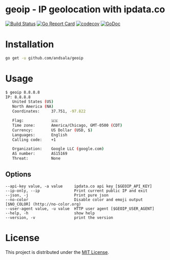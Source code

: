 # geoip - IP geolocation with ipdata.co

[![Build Status](https://travis-ci.org/andsala/geoip.svg?branch=master)](https://travis-ci.org/andsala/geoip)
[![Go Report Card](https://goreportcard.com/badge/github.com/andsala/geoip)](https://goreportcard.com/report/github.com/andsala/geoip)
[![codecov](https://codecov.io/gh/andsala/geoip/branch/master/graph/badge.svg)](https://codecov.io/gh/andsala/geoip)
[![GoDoc](https://godoc.org/github.com/andsala/geoip/ipdata?status.svg)](https://godoc.org/github.com/andsala/geoip/ipdata)

# Installation
```sh
go get -u github.com/andsala/geoip
```

# Usage
```sh
$ geoip 8.8.8.8
IP: 8.8.8.8
   United States (US)
   North America (NA)
   Coordinates:     37.751, -97.822

   Flag:            🇺🇸
   Time zone:       America/Chicago, GMT-0500 (CDT)
   Currency:        US Dollar (USD, $)
   Languages:       English
   Calling code:    +1

   Organization:    Google LLC (google.com)
   AS number:       AS15169
   Threat:          None

```

## Options
```
--api-key value, -a value     ipdata.co api key [$GEOIP_API_KEY]
--ip-only, --ip               Print current public IP and exit
--json, -j                    Print pure json
--no-color                    Disable color and emoji output [$NO_COLOR] (http://no-color.org)
--user-agent value, -u value  HTTP user agent [$GEOIP_USER_AGENT]
--help, -h                    show help
--version, -v                 print the version
```

# License
This project is distributed under the [MIT License](https://github.com/andsala/geoip/blob/master/LICENSE).
